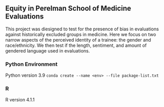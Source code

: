 ## Equity in Perelman School of Medicine Evaluations

This project was diesigned to test for the presence of bias in evaluations against historically excluded groups in medicine. Here we focus on two narrow aspects of the perceived identity of a trainee: the gender and race/ethnicity.
We then test if the length, sentiment, and amount of gendered language used in evaluations.

### Python Environment
Python version 3.9
```conda create --name <env> --file package-list.txt```

### R 
R version 4.1.1

